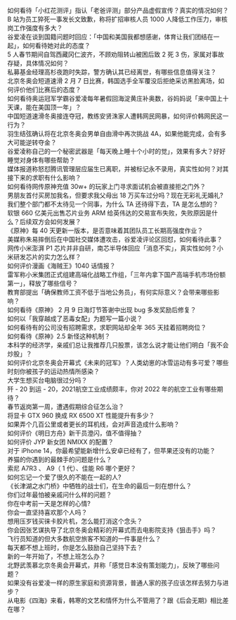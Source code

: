 如何看待「小红花测评」指认「老爸评测」部分产品虚假宣传？真实的情况如何？  
B 站为员工猝死一事发长文致歉，称将扩招审核人员 1000 人降低工作压力，审核岗工作强度有多大？  
谷爱凌在谈到国籍问题时回应：「中国和美国我都想感谢，体育让我们团结在一起」，如何看待她对此的态度？  
5 人春节期间自驾西藏冈仁波齐，不顾劝阻转山被困后致 2 死 3 伤，家属对事故存疑，具体情况如何？  
私募基金经理高杉夜跑时失踪，警方确认其已经离世，有哪些信息值得关注？  
北京冬奥会短道速滑 2 月 7 日比赛，韩国选手全军覆没后拒绝采访黑脸离场，如何评价他们比赛后的态度？  
如何看待奥运冠军学霸谷爱凌每年暑假回海淀黄庄补奥数，谷妈妈说「来中国上十天课，能在美国顶一年」？  
中国短道速滑冬奥接连夺冠，教练安贤洙家人遭韩网民网暴，如何评价韩网民这一行为？  
羽生结弦确认将在北京冬奥会男单自由滑中再次挑战 4A，如果他能完成，会有多大可能逆转夺金？  
谷爱凌称自己的一个秘密武器是「每天晚上睡十个小时的觉」，效果有多大？好好睡觉对身体有哪些帮助？  
媒体报道称怒怼腾讯管理层应届生已离职，并被标记永不录用，真实性如何？对其接下来的求职有什么影响？  
如何看待网传原神充值 30w+ 的玩家上门寻求面试机会被直接拒之门外？  
男朋友首付买房加我名，但要求我父母出 18 万买车过分吗？现在无彩礼无婚礼?  
我们整个部门都不太待见一个同事，为什么 TA 还待得下去，TA 是怎么想的？  
软银 660 亿美元出售芯片业务 ARM 给英伟达的交易宣布失败，失败原因是什么？后续双方会如何发展？  
《原神》每 40 天更新一版本，是否意味着其团队员工长期高强度作业？  
美媒称朱易摔倒后在中国社交媒体遭攻击，谷爱凌评论区回怼，如何看待此事？  
网传小米澎湃 P1 芯片并非自研，南芯半导体回应「消息不实」，真实性如何？小米研发芯片的实力怎么样？  
如何评价漫画《海贼王》1040 话情报？  
雷军称小米集团正式组建高端化战略工作组，「三年内拿下国产高端手机市场份额第一」，释放了哪些信号？  
教育部提出「确保教师工资不低于当地公务员」，有何实际意义？会带来哪些影响？  
如何看待《原神》 2 月 9 日海灯节答谢中出现 bug 多发奖励后修复？  
如何以「我穿越成了恶毒女配」为题写一篇小说？  
如何看待有的公司没有招聘需求，求职网站却全年 365 天挂着招聘岗位？  
如何看待《原神》2.5 新怪这种机制？  
本科学的经济学，亲戚们总让我推荐几只股票，该怎么说才能让他们明白「我不会炒股」？  
如何评价北京冬奥会开幕式《未来的冠军》？人类幼崽的冰雪运动有多可爱？哪些时刻你被孩子的运动热情所感染？  
大学生想买台电脑很过分吗？  
歼 - 20 到运 - 20，2021航空工业成绩颇丰，你对 2022 年的航空工业有哪些期待？  
春节返岗第一周，遭遇假期综合征怎么治？  
将显卡 GTX 960 换成 RX 6500 XT 性能提升有多少？  
如果弄个几百公里或者更长的耳机线，会对声音造成什么影响？  
如何评价《明日方舟》新干员澄闪，值不值得抽？  
如何评价 JYP 新女团 NMIXX 的配置？  
对于 iPhone 14，你最希望能新增什么安卓已经有了，但苹果还没有的功能？  
养猫的你遇到的最棘手的问题是什么？  
索尼 A7R3 、 A9（ 1 代）、佳能 R6 哪个更好？  
如何忘记一个爱了很久的不能在一起的人?  
《长津湖之水门桥》中牺牲的战士们，在生命的最后一刻在想什么？  
你们过年最怕被亲戚问什么样的问题？  
你在中考前一天是怎样的心情?  
你会一直坚持喜欢那个人吗？  
想用压岁钱买徕卡胶片机，怎么能打消这个念头？  
你会因张艺谋执导了北京冬奥会精彩的开幕式而去电影院支持《狙击手》吗？  
飞行员知道的但大多数航空旅客不知道的一件事是什么？  
每天都不想上班时，你是怎么鼓励自己坚持下去？  
新的一年开始了，不想上班怎么办？  
北野武羡慕北京冬奥会开幕式，并称「感觉日本没有策划能力」，反映了哪些问题？  
如果没有谷爱凌一样的原生家庭和资源背景，普通人家的孩子应该怎样去努力与进步？  
从电影《四海》来看，韩寒的文艺和情怀为什么不管用了？跟《后会无期》相比差在哪？  

